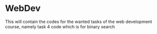 # WebDev
This will contain the codes for the wanted tasks of the web development course, namely task 4 code which is for binary search 
